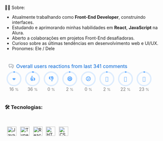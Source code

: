 <br>
👨‍💻 Sobre:

- Atualmente trabalhando como **Front-End Developer**, construindo interfaces.
- Estudando e aprimorando minhas habilidades em **React**, **JavaScript** na Alura.
- Aberto a colaborações em projetos Front-End desafiadoras.
- Curioso sobre as últimas tendências em desenvolvimento web e UI/UX.
- Pronomes: Ele / Dele
<br>


<svg xmlns="http://www.w3.org/2000/svg" width="480" height="117" class="">
    <defs>
        <style/>
    </defs>
    <style>@keyframes animation-gauge{0%{stroke-dasharray:0 329}}@keyframes animation-rainbow{0%,to{color:#7f00ff;fill:#7f00ff}14%{color:#a933ff;fill:#a933ff}29%{color:#007fff;fill:#007fff}43%{color:#00ff7f;fill:#00ff7f}57%{color:#ff0;fill:#ff0}71%{color:#ff7f00;fill:#ff7f00}86%{color:red;fill:red}}svg{font-family:-apple-system,BlinkMacSystemFont,Segoe UI,Helvetica,Arial,sans-serif,Apple Color Emoji,Segoe UI Emoji;font-size:14px;color:#777}h2{margin:8px 0 2px;padding:0;color:#0366d6;font-weight:400;font-size:16px}.gauge text,h2 svg{fill:currentColor}section&gt;.field{margin-left:5px;margin-right:5px}.field{display:flex;align-items:center;margin-bottom:2px;white-space:nowrap}.field svg{margin:0 8px;fill:#959da5;flex-shrink:0}.row{display:flex;flex-wrap:wrap}.row section{flex:1 1 0}.column{display:flex;flex-direction:column;align-items:center}#metrics-end,.fill-width{width:100%}.categories,.category{display:flex;align-items:center}.categories{justify-content:space-around;margin-top:4px}.category{flex-direction:column;flex:1 1 0}.gauge{stroke-linecap:round;fill:none}.gauge.info{color:#58a6ff}.gauge-arc,.gauge-base{stroke:currentColor;stroke-width:10}.gauge-base{stroke-opacity:.2}.gauge-arc{fill:none;stroke-dashoffset:0;animation-delay:250ms;animation:animation-gauge 1s ease forwards}.gauge text{font-size:40px;font-family:monospace;text-anchor:middle;font-weight:600}.gauge .title{font-size:18px;color:#777}:root{--color-calendar-graph-day-bg:#ebedf0;--color-calendar-graph-day-border:rgba(27,31,35,0.06);--color-calendar-graph-day-L1-bg:#9be9a8;--color-calendar-graph-day-L2-bg:#40c463;--color-calendar-graph-day-L3-bg:#30a14e;--color-calendar-graph-day-L4-bg:#216e39;--color-calendar-halloween-graph-day-L1-bg:#ffee4a;--color-calendar-halloween-graph-day-L2-bg:#ffc501;--color-calendar-halloween-graph-day-L3-bg:#fe9600;--color-calendar-halloween-graph-day-L4-bg:#03001c;--color-calendar-winter-graph-day-L1-bg:#0a3069;--color-calendar-winter-graph-day-L2-bg:#0969da;--color-calendar-winter-graph-day-L3-bg:#54aeff;--color-calendar-winter-graph-day-L4-bg:#b6e3ff;--color-calendar-graph-day-L4-border:rgba(27,31,35,0.06);--color-calendar-graph-day-L3-border:rgba(27,31,35,0.06);--color-calendar-graph-day-L2-border:rgba(27,31,35,0.06);--color-calendar-graph-day-L1-border:rgba(27,31,35,0.06)}</style>
    <style/>
    <foreignObject x="0" y="0" width="100%" height="100%">
        <div xmlns="http://www.w3.org/1999/xhtml" xmlns:xlink="http://www.w3.org/1999/xlink" class="items-wrapper">
            <section>
                <h2 class="field">
                    <svg xmlns="http://www.w3.org/2000/svg" viewBox="0 0 16 16" width="16" height="16">
                        <path fill-rule="evenodd" d="M1.5 2.75a.25.25 0 01.25-.25h8.5a.25.25 0 01.25.25v5.5a.25.25 0 01-.25.25h-3.5a.75.75 0 00-.53.22L3.5 11.44V9.25a.75.75 0 00-.75-.75h-1a.25.25 0 01-.25-.25v-5.5zM1.75 1A1.75 1.75 0 000 2.75v5.5C0 9.216.784 10 1.75 10H2v1.543a1.457 1.457 0 002.487 1.03L7.061 10h3.189A1.75 1.75 0 0012 8.25v-5.5A1.75 1.75 0 0010.25 1h-8.5zM14.5 4.75a.25.25 0 00-.25-.25h-.5a.75.75 0 110-1.5h.5c.966 0 1.75.784 1.75 1.75v5.5A1.75 1.75 0 0114.25 12H14v1.543a1.457 1.457 0 01-2.487 1.03L9.22 12.28a.75.75 0 111.06-1.06l2.22 2.22v-2.19a.75.75 0 01.75-.75h1a.25.25 0 00.25-.25v-5.5z"/>
                    </svg>
                    Overall users reactions from last 341 comments
                </h2>
                <div class="row">
                    <section>
                        <div class="row fill-width">
                            <section class="categories">
                                <div class="category column">
                                    <svg xmlns="http://www.w3.org/2000/svg" viewBox="0 0 120 120" width="50" height="50" class="gauge info">
                                        <circle class="gauge-base" r="53" cx="60" cy="60"/>
                                        <circle class="gauge-arc" transform="rotate(-90 60 60)" r="53" cx="60" cy="60" stroke-dasharray="52.696969696969695 329"/>
                                        <text x="60" y="60" dominant-baseline="central">❤️</text>
                                    </svg>
                                    <span class="title nowrap">
                                        16
                                        <small>%</small>
                                    </span>
                                </div>
                                <div class="category column">
                                    <svg xmlns="http://www.w3.org/2000/svg" viewBox="0 0 120 120" width="50" height="50" class="gauge info">
                                        <circle class="gauge-base" r="53" cx="60" cy="60"/>
                                        <circle class="gauge-arc" transform="rotate(-90 60 60)" r="53" cx="60" cy="60" stroke-dasharray="119.63636363636364 329"/>
                                        <text x="60" y="60" dominant-baseline="central">👍</text>
                                    </svg>
                                    <span class="title nowrap">
                                        36
                                        <small>%</small>
                                    </span>
                                </div>
                                <div class="category column">
                                    <svg xmlns="http://www.w3.org/2000/svg" viewBox="0 0 120 120" width="50" height="50" class="gauge info">
                                        <circle class="gauge-base" r="53" cx="60" cy="60"/>
                                        <text x="60" y="60" dominant-baseline="central">👎</text>
                                    </svg>
                                    <span class="title nowrap">
                                        0
                                        <small>%</small>
                                    </span>
                                </div>
                                <div class="category column">
                                    <svg xmlns="http://www.w3.org/2000/svg" viewBox="0 0 120 120" width="50" height="50" class="gauge info">
                                        <circle class="gauge-base" r="53" cx="60" cy="60"/>
                                        <circle class="gauge-arc" transform="rotate(-90 60 60)" r="53" cx="60" cy="60" stroke-dasharray="5.696969696969697 329"/>
                                        <text x="60" y="60" dominant-baseline="central">😄</text>
                                    </svg>
                                    <span class="title nowrap">
                                        2
                                        <small>%</small>
                                    </span>
                                </div>
                                <div class="category column">
                                    <svg xmlns="http://www.w3.org/2000/svg" viewBox="0 0 120 120" width="50" height="50" class="gauge info">
                                        <circle class="gauge-base" r="53" cx="60" cy="60"/>
                                        <text x="60" y="60" dominant-baseline="central">😕</text>
                                    </svg>
                                    <span class="title nowrap">
                                        0
                                        <small>%</small>
                                    </span>
                                </div>
                                <div class="category column">
                                    <svg xmlns="http://www.w3.org/2000/svg" viewBox="0 0 120 120" width="50" height="50" class="gauge info">
                                        <circle class="gauge-base" r="53" cx="60" cy="60"/>
                                        <circle class="gauge-arc" transform="rotate(-90 60 60)" r="53" cx="60" cy="60" stroke-dasharray="5.696969696969697 329"/>
                                        <text x="60" y="60" dominant-baseline="central">👀</text>
                                    </svg>
                                    <span class="title nowrap">
                                        2
                                        <small>%</small>
                                    </span>
                                </div>
                                <div class="category column">
                                    <svg xmlns="http://www.w3.org/2000/svg" viewBox="0 0 120 120" width="50" height="50" class="gauge info">
                                        <circle class="gauge-base" r="53" cx="60" cy="60"/>
                                        <circle class="gauge-arc" transform="rotate(-90 60 60)" r="53" cx="60" cy="60" stroke-dasharray="71.21212121212122 329"/>
                                        <text x="60" y="60" dominant-baseline="central">🚀</text>
                                    </svg>
                                    <span class="title nowrap">
                                        22
                                        <small>%</small>
                                    </span>
                                </div>
                                <div class="category column">
                                    <svg xmlns="http://www.w3.org/2000/svg" viewBox="0 0 120 120" width="50" height="50" class="gauge info">
                                        <circle class="gauge-base" r="53" cx="60" cy="60"/>
                                        <circle class="gauge-arc" transform="rotate(-90 60 60)" r="53" cx="60" cy="60" stroke-dasharray="74.06060606060606 329"/>
                                        <text x="60" y="60" dominant-baseline="central">🎉</text>
                                    </svg>
                                    <span class="title nowrap">
                                        23
                                        <small>%</small>
                                    </span>
                                </div>
                            </section>
                        </div>
                    </section>
                </div>
            </section>
        </div>
        <div xmlns="http://www.w3.org/1999/xhtml" id="metrics-end"></div>
    </foreignObject>
</svg>

### 🛠️ Tecnologias:

  <div align="left">
  <img src="https://img.shields.io/badge/JavaScript-F7DF1E?style=for-the-badge&logo=javascript&logoColor=black" alt="JavaScript" height="30"/>
  <img src="https://img.shields.io/badge/TypeScript-007ACC?style=for-the-badge&logo=typescript&logoColor=white" alt="TypeScript" height="30"/>
  <img src="https://img.shields.io/badge/React-61DAFB?style=for-the-badge&logo=react&logoColor=black" alt="React" height="30"/>
  <img src="https://img.shields.io/badge/HTML5-E34F26?style=for-the-badge&logo=html5&logoColor=white" alt="HTML5" height="30"/>
  <img src="https://img.shields.io/badge/CSS3-1572B6?style=for-the-badge&logo=css3&logoColor=white" alt="CSS3" height="30"/>
</div>
<br>
